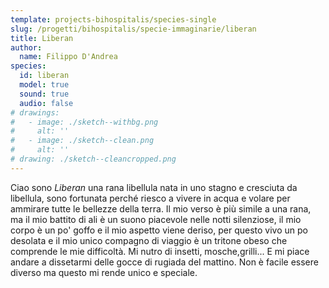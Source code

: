 ```yaml
---
template: projects-bihospitalis/species-single
slug: /progetti/bihospitalis/specie-immaginarie/liberan
title: Liberan
author: 
  name: Filippo D'Andrea
species:
  id: liberan
  model: true
  sound: true
  audio: false
# drawings:
#   - image: ./sketch--withbg.png
#     alt: ''
#   - image: ./sketch--clean.png
#     alt: ''
# drawing: ./sketch--cleancropped.png
---
```


Ciao sono *Liberan* una rana libellula nata in uno stagno e cresciuta da libellula, sono fortunata perché riesco a vivere in acqua e volare per ammirare tutte le bellezze della terra. Il mio verso è più simile a una rana, ma il mio battito di ali è un suono piacevole nelle notti silenziose, il mio corpo è un po' goffo e il mio aspetto viene deriso, per questo vivo un po desolata e il mio unico compagno di viaggio è un tritone obeso che comprende le mie difficoltà. Mi nutro di insetti, mosche,grilli... E mi piace andare a dissetarmi delle gocce di rugiada del mattino. Non è facile essere diverso ma questo mi rende unico e speciale.

